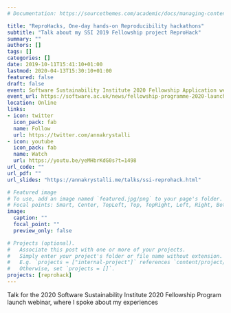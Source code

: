 ```yaml
---
# Documentation: https://sourcethemes.com/academic/docs/managing-content/

title: "ReproHacks, One-day hands-on Reproducibility hackathons"
subtitle: "Talk about my SSI 2019 Fellowship project ReproHack"
summary: ""
authors: []
tags: []
categories: []
date: 2019-10-11T15:41:10+01:00
lastmod: 2020-04-13T15:30:10+01:00
featured: false
draft: false
event: Software Sustainability Institute 2020 Fellowship Application webinar
event_url: https://software.ac.uk/news/fellowship-programme-2020-launch-webinar
location: Online
links:
- icon: twitter
  icon_pack: fab
  name: Follow
  url: https://twitter.com/annakrystalli
- icon: youtube
  icon_pack: fab
  name: Watch
  url: https://youtu.be/yeMHbrKdG0s?t=1498
url_code: ""
url_pdf: ""
url_slides: "https://annakrystalli.me/talks/ssi-reprohack.html"

# Featured image
# To use, add an image named `featured.jpg/png` to your page's folder.
# Focal points: Smart, Center, TopLeft, Top, TopRight, Left, Right, BottomLeft, Bottom, BottomRight.
image:
  caption: ""
  focal_point: ""
  preview_only: false

# Projects (optional).
#   Associate this post with one or more of your projects.
#   Simply enter your project's folder or file name without extension.
#   E.g. `projects = ["internal-project"]` references `content/project/deep-learning/index.md`.
#   Otherwise, set `projects = []`.
projects: [reprohack]
---
```


Talk for the 2020 Software Sustainability Institute 2020 Fellowship Program launch webinar, where I spoke about my experiences 